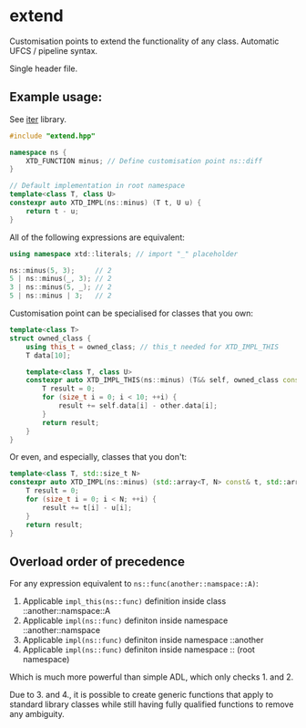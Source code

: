 # extend
Customisation points to extend the functionality of any class. Automatic UFCS / pipeline syntax.

Single header file.

## Example usage:

See [iter](https://github.com/NasalDaemon/iter) library.

```c++
#include "extend.hpp"

namespace ns {
    XTD_FUNCTION minus; // Define customisation point ns::diff
}

// Default implementation in root namespace
template<class T, class U>
constexpr auto XTD_IMPL(ns::minus) (T t, U u) {
    return t - u;
}
```
All of the following expressions are equivalent:
```c++
using namespace xtd::literals; // import "_" placeholder

ns::minus(5, 3);     // 2
5 | ns::minus(_, 3); // 2
3 | ns::minus(5, _); // 2
5 | ns::minus | 3;   // 2
```
Customisation point can be specialised for classes that you own:
```c++
template<class T>
struct owned_class {
    using this_t = owned_class; // this_t needed for XTD_IMPL_THIS
    T data[10];

    template<class T, class U>
    constexpr auto XTD_IMPL_THIS(ns::minus) (T&& self, owned_class const& other) {
        T result = 0;
        for (size_t i = 0; i < 10; ++i) {
            result += self.data[i] - other.data[i];
        }
        return result;
    }
}
```

Or even, and especially, classes that you don't:
```c++
template<class T, std::size_t N>
constexpr auto XTD_IMPL(ns::minus) (std::array<T, N> const& t, std::array<T, N> const& u) {
    T result = 0;
    for (size_t i = 0; i < N; ++i) {
        result += t[i] - u[i];
    }
    return result;
}
```

## Overload order of precedence

For any expression equivalent to `ns::func(another::namspace::A)`:

1. Applicable `impl_this(ns::func)` definition inside class ::another::namspace::A
1. Applicable `impl(ns::func)` definiton inside namespace ::another::namspace
1. Applicable `impl(ns::func)` definiton inside namespace ::another
1. Applicable `impl(ns::func)` definiton inside namespace :: (root namespace)

Which is much more powerful than simple ADL, which only checks 1. and 2.

Due to 3. and 4., it is possible to create generic functions that apply to standard library classes while still having fully qualified functions to remove any ambiguity.
